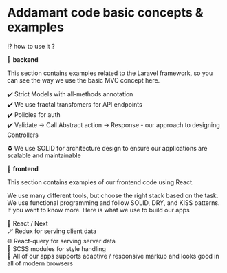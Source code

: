# Addamant code basic concepts & examples 

:interrobang: how to use it ?

:open_file_folder: **backend** 

This section contains examples related to the Laravel framework, so you can see the way we use the basic MVC concept here.<br>



:heavy_check_mark: Strict Models with all-methods annotation <br>
:heavy_check_mark: We use fractal transfomers for API endpoints <br>
:heavy_check_mark: Policies for auth <br>
:heavy_check_mark: Validate -> Call Abstract action -> Response - our approach to designing Controllers

:recycle: We use SOLID for architecture design to ensure our applications are scalable and maintainable



:open_file_folder: **frontend** 

This section contains examples of our frontend code using React. <br>

We use many different tools, but choose the right stack based on the task. We use functional programming and follow SOLID, DRY, and KISS patterns.
If you want to know more. Here is what we use to build our apps

:tophat: React / Next  <br>
:magic_wand: Redux for serving client data  <br>
:globe_with_meridians: React-query for serving server data  <br>
:grapes: SCSS modules for style handling  <br>
:iphone: All of our apps supports adaptive / responsive markup and looks good in all of modern browsers  <br>
